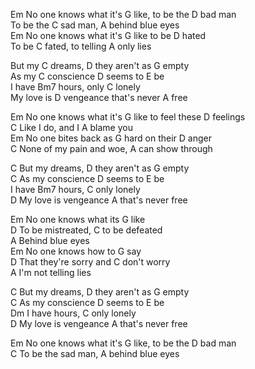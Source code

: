 Em No one knows what it's G like, to be the D bad man  
To be the C sad man, A behind blue eyes  
Em No one knows what it's G like to be D hated  
To be C fated, to telling A only lies  
 
But my C dreams, D they aren't as G empty  
As my C conscience D seems to E be  
I have Bm7 hours, only C lonely  
My love is D vengeance that's never A free  

Em No one knows what it's G like to feel these D feelings  
C Like I do, and I A blame you  
Em No one bites back as G hard on their D anger  
C None of my pain and woe, A can show through  

C But my dreams, D they aren't as G empty  
C As my conscience D seems to E be  
I have Bm7 hours, C only lonely  
D My love is vengeance A that's never free  

Em No one knows what its G like  
D To be mistreated, C to be defeated  
A Behind blue eyes  
Em No one knows how to G say  
D That they're sorry and C don't worry  
A I'm not telling lies  

C But my dreams, D they aren't as G empty  
C As my conscience D seems to E be  
Dm I have hours, C only lonely  
D My love is vengeance A that's never free  

Em No one knows what it's G like, to be the D bad man  
C To be the sad man, A behind blue eyes  

